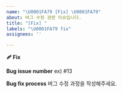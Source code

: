 ```yaml
---
name: "\U0001FA79 [Fix] \U0001FA79"
about: 버그 수정 관련 이슈입니다.
title: "[Fix] "
labels: "\U0001FA79 fix"
assignees: ''

---
```


**🩹 Fix**

**Bug issue number**
ex) #13

**Bug fix process**
버그 수정 과정을 작성해주세요.
